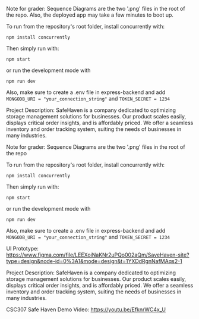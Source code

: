 Note for grader: Sequence Diagrams are the two '.png' files in the root of the repo. Also, the deployed app may take a few minutes to boot up.

To run from the repository's root folder, install concurrently with:

```
npm install concurrently
```

Then simply run with:

```
npm start
```

or run the development mode with

```
npm run dev
```

Also, make sure to create a .env file in express-backend and add
`MONGODB_URI = "your_connection_string"`
and
`TOKEN_SECRET = 1234`

Project Description:
SafeHaven is a company dedicated to optimizing storage management solutions for businesses. Our product scales easily, displays critical order insights, and is affordably priced.
We offer a seamless inventory and order tracking system, suiting the needs of businesses in many industries.


Note for grader: Sequence Diagrams are the two '.png' files in the root of the repo

To run from the repository's root folder, install concurrently with:

```
npm install concurrently
```

Then simply run with:

```
npm start
```

or run the development mode with

```
npm run dev
```

Also, make sure to create a .env file in express-backend and add
`MONGODB_URI = "your_connection_string"`
and
`TOKEN_SECRET = 1234`

UI Prototype: https://www.figma.com/file/LEEXoiNaKNr2uPQo002aQm/SaveHaven-site?type=design&node-id=0%3A1&mode=design&t=1YXDdRgnNafMAqs2-1

Project Description:
SafeHaven is a company dedicated to optimizing storage management solutions for businesses. Our product scales easily, displays critical order insights, and is affordably priced.
We offer a seamless inventory and order tracking system, suiting the needs of businesses in many industries.


CSC307 Safe Haven Demo Video:
https://youtu.be/EfknrWC4x_U
